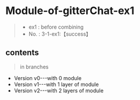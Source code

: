# Module-of-gitterChat-ex1
>- ex1 : before combining
>- No. : 3-1-ex1:【success】

##  contents
>in branches
- Version v0---with 0 module
- Version v1---with 1 layer  of module
- Version v2---with 2 layers of module
